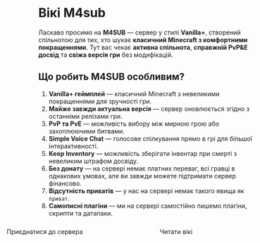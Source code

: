 # Вікі M4sub

Ласкаво просимо на **M4SUB** — сервер у стилі **Vanilla+**, створений спільнотою для тих, хто шукає **класичний Minecraft з комфортними покращеннями**. Тут вас чекає **активна спільнота**, **справжній PvP&E досвід** та **свіжа версія гри** без модифікацій.

## Що робить M4SUB особливим?

1. **Vanilla+ геймплей** — класичний Minecraft з невеликими покращеннями для зручності гри.
2. **Майже завжди актуальна версія** — сервер оновлюється згідно з останніми релізами гри.
3. **PvP та PvE** — можливість вибору між мирною грою або захоплюючими битвами.
4. **Simple Voice Chat** — голосове спілкування прямо в грі для більшої інтерактивності.
5. **Keep Inventory** — можливість зберігати інвентар при смерті з невеликим штрафом досвіду.
6. **Без донату** — на сервері немає платних переваг, всі гравці в однакових умовах, але ви завжди можете підтримати сервер фінансово.
7. **Відсутність приватів** — у нас на сервері немає такого явища як `приват`.
8. **Самописні плагіни** — ми на сервері самостійно пишемо плагіни, скрипти та датапаки.

<div class="action-buttons">
  <a class="buttons" @click="go120">Приєднатися до сервера</a>
  <a class="buttons" @click="readMore">Читати вікі</a>
</div>

<script setup>
function go120() {
  window.location.href = "https://m4sub.click/apply/";
}

function readMore() {
  window.location.href = "/wiki/join.html";
}


</script>


<style>
    .buttons{
    display: block;
    border: 1px solid var(--vp-c-divider);
    color: var(--vp-c-brand-1)!important;
    border-radius: 8px;
    padding: 11px 16px 13px;
    min-width: 300px;
    max-width: 300px;
    height: 100%;
    transition: border-color 0.25s;
    text-decoration: none!important;
    }

    .buttons:hover{
        border-color: var(--vp-c-brand-1);
        color: var(--vp-c-brand-1)!important;
        cursor: pointer;
    }

    .action-buttons {
    display: flex;
    gap: 16px;
    align-content: center;
    justify-content: center;
    align-items: center;
}

    .prev-next{
        display: none !important;
    }
</style>